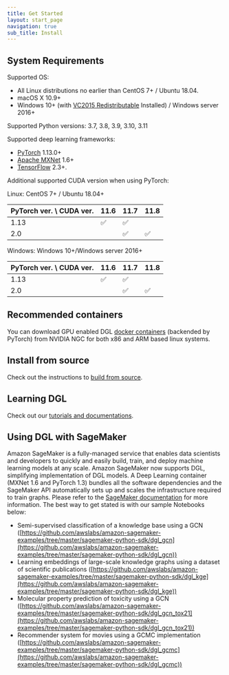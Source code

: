 ```yaml
---
title: Get Started
layout: start_page
navigation: true
sub_title: Install
---
```


System Requirements
---

Supported OS:

* All Linux distributions no earlier than CentOS 7+ / Ubuntu 18.04.
* macOS X 10.9+
* Windows 10+ (with [VC2015 Redistributable](https://www.microsoft.com/en-us/download/details.aspx?id=48145) Installed) / Windows server 2016+

Supported Python versions: 3.7, 3.8, 3.9, 3.10, 3.11

Supported deep learning frameworks:

* [PyTorch](https://pytorch.org/) 1.13.0+
* [Apache MXNet](https://mxnet.apache.org/) 1.6+
* [TensorFlow](https://tensorflow.org/) 2.3+.

Additional supported CUDA version when using PyTorch:

Linux: CentOS 7+ / Ubuntu 18.04+

PyTorch ver. \ CUDA ver. | 11.6 | 11.7 | 11.8
--   | -- | -- | --
1.13 | ✅ | ✅ |
2.0  |    | ✅ | ✅

Windows: Windows 10+/Windows server 2016+

PyTorch ver. \ CUDA ver. | 11.6 | 11.7 | 11.8
--   | -- | -- | --
1.13 | ✅ | ✅ |
2.0  |    | ✅ |✅

Recommended containers
---

You can download GPU enabled DGL [docker containers](https://catalog.ngc.nvidia.com/orgs/nvidia/containers/dgl)
(backended by PyTorch) from NVIDIA NGC for both x86 and ARM based linux systems.

Install from source
---

Check out the instructions to [build from source](https://docs.dgl.ai/install/index.html#install-from-source).

Learning DGL
---
Check out our [tutorials and documentations](https://docs.dgl.ai/index.html#getting-started).

Using DGL with SageMaker
---

Amazon SageMaker is a fully-managed service that enables data scientists and
developers to quickly and easily build, train, and deploy machine learning
models at any scale. Amazon SageMaker now supports DGL, simplifying
implementation of DGL models. A Deep Learning container (MXNet 1.6 and PyTorch
1.3) bundles all the software dependencies and the SageMaker API automatically
sets up and scales the infrastructure required to train graphs. Please refer to
the [SageMaker documentation](https://docs.aws.amazon.com/sagemaker/latest/dg/deep-graph-libary.html) for
more information. The best way to get stated is with our sample Notebooks
below:

* Semi-supervised classification of a knowledge base using a GCN ([https://github.com/awslabs/amazon-sagemaker-examples/tree/master/sagemaker-python-sdk/dgl_gcn](https://github.com/awslabs/amazon-sagemaker-examples/tree/master/sagemaker-python-sdk/dgl_gcn))
* Learning embeddings of large-scale knowledge graphs using a dataset of scientific publications ([https://github.com/awslabs/amazon-sagemaker-examples/tree/master/sagemaker-python-sdk/dgl_kge](https://github.com/awslabs/amazon-sagemaker-examples/tree/master/sagemaker-python-sdk/dgl_kge))
* Molecular property prediction of toxicity using a GCN ([https://github.com/awslabs/amazon-sagemaker-examples/tree/master/sagemaker-python-sdk/dgl_gcn_tox21](https://github.com/awslabs/amazon-sagemaker-examples/tree/master/sagemaker-python-sdk/dgl_gcn_tox21))
* Recommender system for movies using a GCMC implementation ([https://github.com/awslabs/amazon-sagemaker-examples/tree/master/sagemaker-python-sdk/dgl_gcmc](https://github.com/awslabs/amazon-sagemaker-examples/tree/master/sagemaker-python-sdk/dgl_gcmc))
